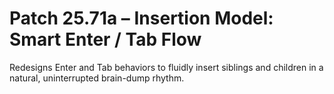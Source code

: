 # Patch 25.71a – Insertion Model: Smart Enter / Tab Flow

Redesigns Enter and Tab behaviors to fluidly insert siblings and children in a natural, uninterrupted brain-dump rhythm.
